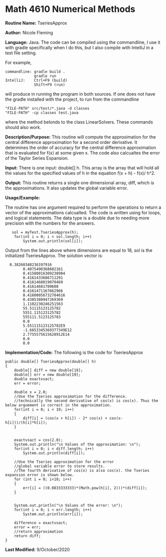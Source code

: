 # Math 4610 Numerical Methods

**Routine Name:**           TseriesApprox

**Author:** Nicole Fleming

**Language:** Java. The code can be compiled using the commandline, I use it with gradle specifically when I do this, but I also compile with IntelliJ in a test file setting.

For example,

    commandline: gradle build .
                 gradle run
    IntelliJ:    Ctrl+F9 (build)
                 Shift+F9 (run)

will produce in running the program in both sources. If one does not have the gradle installed with the project, to run from the commandline

    "FILE-PATH" src/test/*.java -d classes
    "FILE-PATH" -cp classes test.java
    
where the method belonds to the class LinearSolvers. These commands should also work.

**Description/Purpose:** This routine will compute the approximation for the central difference approximation for a second order derivative. It determines the order of accuracy 
for the central difference approximation that is evaluated for f(x) at some given x. The code also calcualtes the error of the Taylor Series Expansion.

**Input:** There is one input: double[] h. This array is the array that will hold all the values for the specified values of h in the equation f(x + h) - f(x)/ h^2.
 

**Output:** This routine returns a single one dimensional array, diff, which is the approximations. It also updates the global variable error. 

**Usage/Example:**

The routine has one argument required to perform the operations to return a vector of the approximations calcualted. The code is written using for loops,
and logical statements. The data type is a double due to needing more precision with the numbers for the answers.

       sol = myTest.TseriesApprox(h);
        for(int i = 0; i < sol.length; i++)
            System.out.println(sol[i]);

Output from the lines above where dimensions are equal to 18, sol is the initialized TseriesApprox. The solution vector is:
     
      0.38260348236197916			
			0.4075490368602161			
			0.41580016309238904			
			0.4161433686711291			
			0.4161468019070469			
			0.41614681700608			
			0.4161471167662966		
			0.41600056732704616		
			0.4385380947269369		
			1.1102230246251563		
			55.51115123125782			
			5551.115123125782			
			555111.5123125783			
			0.0					
			5.551115123125782E9
			-1.6653345369377349E12	
			2.7755575615628912E14		
			0.0					
			0.0



**Implementation/Code:** The following is the code for TseriesApprox

    public double[] TseriesApprox(double[] h)
    {
        double[] diff = new double[19];
        double[] err = new double[19];
        double exactvsact;
        err = error;

        double x = 2.0;
        //Use the Tseries approximation for the difference.
        //technically the second derivative of cos(x) is cos(x). Thus the below arguement is correct in the approximation.
        for(int i = 0; i < 19; i++)
        {
            diff[i] = (cos(x + h[i]) - 2* cos(x) + cos(x-h[i]))/(h[i]*h[i]);
        }


        exactvsact = cos(2.0);
        System.out.println("\n Values of the approximation: \n");
        for(int i = 0; i < diff.length; i++)
            System.out.println(diff[i]);

        //Use the Tseries approximation for the error
        //global variable error to store results.
        //The fourth derivative of cos(x) is also cos(x). the Tseries expansion error is shown below.
        for (int i = 0; i<18; i++)
        {
            err[i] = ((0.0833333333)*(Math.pow(h[i], 2)))*(diff[i]);
        }


        System.out.println("\n Values of the error: \n");
        for(int i = 0; i < err.length; i++)
            System.out.println(err[i]);

        difference = exactvsact;
        error = err;
        //return approximation
        return diff;
    }

**Last Modified:** 9/October/2020
